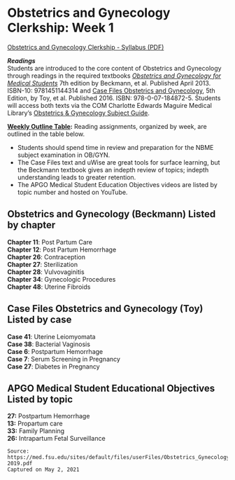 # Obstetrics and Gynecology Clerkship: Week 1

[Obstetrics and Gynecology Clerkship - Syllabus (PDF)](/usmle/obgyn/Obstetrics_Gynecology_Syllabus_2018-2019.pdf)

**_Readings_**   
Students are introduced to the core content of Obstetrics and Gynecology through readings in the required textbooks _[Obstetrics and Gynecology for Medical Students](https://login.proxy.lib.fsu.edu/login?url=http://clerkship.lwwhealthlibrary.com/book.aspx?bookid=1527&rotationId=40993)_ 7th edition by Beckmann, et al. Published April 2013. ISBN-10: 9781451144314 and [Case Files Obstetrics and Gynecology](https://login.proxy.lib.fsu.edu/login?url=http://casefiles.mhmedical.com/CaseTOC.aspx?gbosContainerID=184&categoryID=40973), 5th Edition, by Toy, et al. Published 2016. ISBN: 978-0-07-184872-5. Students will access both texts via the COM Charlotte Edwards Maguire Medical Library’s [Obstetrics & Gynecology Subject Guide](https://med-fsu.libguides.com/Ob-Gyn).

**<u>Weekly Outline Table</u>:** Reading assignments, organized by week, are outlined in the table below.

* Students should spend time in review and preparation for the NBME subject examination in OB/GYN.
* The Case Files text and uWise are great tools for surface learning, but the Beckmann textbook gives an indepth review of topics; indepth understanding leads to greater retention.
* The APGO Medical Student Education Objectives videos are listed by topic number and hosted on YouTube. 

## Obstetrics and Gynecology (Beckmann) Listed by chapter

**Chapter 11**: Post Partum Care   
**Chapter 12**: Post Partum Hemorrhage   
**Chapter 26**: Contraception   
**Chapter 27**: Sterilization   
**Chapter 28**: Vulvovaginitis   
**Chapter 34**: Gynecologic Procedures   
**Chapter 48**: Uterine Fibroids

## Case Files Obstetrics and Gynecology (Toy) Listed by case

**Case 41**: Uterine Leiomyomata   
**Case 38**: Bacterial Vaginosis   
**Case 6**: Postpartum Hemorrhage   
**Case 7**: Serum Screening in Pregnancy   
**Case 27**: Diabetes in Pregnancy

## APGO Medical Student Educational Objectives Listed by topic

**27:** Postpartum Hemorrhage   
**13:** Propartum care   
**33:** Family Planning   
**26:** Intrapartum Fetal Surveillance

```
Source:
https://med.fsu.edu/sites/default/files/userFiles/Obstetrics_Gynecology_Syllabus_2018-2019.pdf
Captured on May 2, 2021
```
